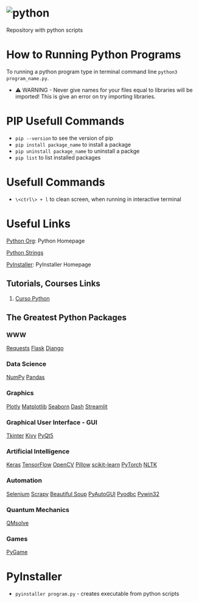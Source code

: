 # ![python](https://github.com/ElmarUhl/Python/assets/157088447/93858dae-c27b-4bab-8c9a-d3c15adccd0c)

Repository with python scripts

# How to Running Python Programs
To running a python program type in terminal command line ```python3 program_name.py```.

- ⚠️ WARNING - Never give names for your files equal to libraries will be imported! This is give an error on try importing libraries.

# PIP Usefull Commands
- ```pip --version``` to see the version of pip
- ```pip install package_name``` to install a package
- ```pip uninstall package_name``` to uninstall a packge
- ```pip list``` to list installed packages

# Usefull Commands
- ```\<ctrl\> + l``` to clean screen, when running in interactive terminal

# Useful Links
[Python Org](https://www.python.org/): Python Homepage

[Python Strings](https://docs.python.org/pt-br/3/library/string.html#formatexamples)

[PyInstaller](https://pyinstaller.org/en/stable/): PyInstaller Homepage

## Tutorials, Courses Links
1. [Curso Python](https://www.youtube.com/watch?v=U_A2kwUfmlw&list=PLvE-ZAFRgX8hnECDn1v9HNTI71veL3oW0&index=2)

## The Greatest Python Packages
### WWW
[Requests](https://requests.readthedocs.io/en/latest/) [Flask](https://flask.palletsprojects.com/en/3.0.x/) [Django](https://www.djangoproject.com/) 

### Data Science
[NumPy](https://numpy.org/) [Pandas](https://pandas.pydata.org/) 

### Graphics
[Plotly](https://plotly.com/) [Matplotlib](https://matplotlib.org/) [Seaborn](https://seaborn.pydata.org/) [Dash](https://dash.plotly.com/) [Streamlit](https://streamlit.io/) 

### Graphical User Interface - GUI
[Tkinter](https://docs.python.org/3/library/tkinter.html#) [Kivy](https://kivy.org/) [PyQt5](https://pypi.org/project/PyQt5/)

### Artificial Intelligence
[Keras](https://keras.io/) [TensorFlow](https://www.tensorflow.org/?hl=pt-br) [OpenCV](https://opencv.org/) [Pillow](https://pypi.org/project/pillow/) [scikit-learn](https://scikit-learn.org/stable/) [PyTorch](https://pytorch.org/) [NLTK](https://www.nltk.org/)

### Automation
[Selenium](https://selenium-python.readthedocs.io/) [Scrapy](https://scrapy.org/) [Beautiful Soup](https://beautiful-soup-4.readthedocs.io/en/latest/) [PyAutoGUI](https://pyautogui.readthedocs.io/en/latest/) [Pyodbc](https://pypi.org/project/pyodbc/) [Pywin32](https://pypi.org/project/pywin32/) 

### Quantum Mechanics
[QMsolve](https://github.com/quantum-visualizations/qmsolve)

### Games
[PyGame](https://www.pygame.org/docs/)

# PyInstaller
- ```pyinstaller program.py``` - creates executable from python scripts
